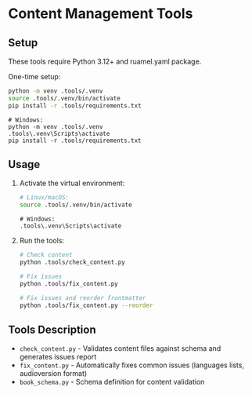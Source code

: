 # Content Management Tools

## Setup

These tools require Python 3.12+ and ruamel.yaml package.

One-time setup:

```bash
python -m venv .tools/.venv
source .tools/.venv/bin/activate
pip install -r .tools/requirements.txt
```

```batch
# Windows:
python -m venv .tools/.venv
.tools\.venv\Scripts\activate
pip install -r .tools/requirements.txt
```

## Usage

1. Activate the virtual environment:

   ```bash
   # Linux/macOS:
   source .tools/.venv/bin/activate
   ```

   ```batch
   # Windows:
   .tools\.venv\Scripts\activate
   ```

2. Run the tools:

   ```bash
   # Check content
   python .tools/check_content.py

   # Fix issues
   python .tools/fix_content.py

   # Fix issues and reorder frontmatter
   python .tools/fix_content.py --reorder
   ```

## Tools Description

- `check_content.py` - Validates content files against schema and generates issues report
- `fix_content.py` - Automatically fixes common issues (languages lists, audioversion format)
- `book_schema.py` - Schema definition for content validation
